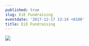 ```yaml
---
published: true
slug: EiE Fundraising
eventdate: '2017-12-17 13:24 +0100'
title: EiE Fundraising
---
```

![]({{site.baseurl}}/media/prose-images/EiE%20Fundraising.png)
